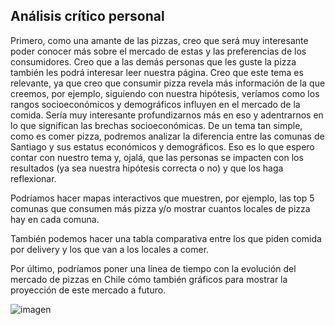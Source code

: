 ## Análisis crítico personal  

Primero, como una amante de las pizzas, creo que será muy interesante poder conocer más sobre el mercado de estas y las preferencias de los consumidores. Creo que a las demás personas que les guste la pizza también les podrá interesar leer nuestra página. Creo que este tema es relevante, ya que creo que consumir pizza revela más información de la que creemos, por ejemplo, siguiendo con nuestra hipótesis, veríamos como los rangos socioeconómicos y demográficos influyen en el mercado de la comida. Sería muy interesante profundizarnos más en eso y adentrarnos en lo que significan las brechas socioeconómicas. De un tema tan simple, como es comer pizza, podremos analizar la diferencia entre las comunas de Santiago y sus estatus económicos y demográficos. Eso es lo que espero contar con nuestro tema y, ojalá, que las personas se impacten con los resultados (ya sea nuestra hipótesis correcta o no) y que los haga reflexionar.

Podríamos hacer mapas interactivos que muestren, por ejemplo, las top 5 comunas que consumen más pizza y/o mostrar cuantos locales de pizza hay en cada comuna.  

También podemos hacer una tabla comparativa entre los que piden comida por delivery y los que van a los locales a comer. 

Por último, podríamos poner una línea de tiempo con la evolución del mercado de pizzas en Chile cómo también gráficos para mostrar la proyección de este mercado a futuro. 

![imagen](https://nuevo.meltpizzas.com/media/catalog/product/a/r/arma-tu-pizza-familiar_1__1.jpg?auto=webp&format=pjpg&width=960&height=1200&fit=cover)